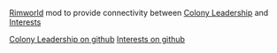 [Rimworld](https://store.steampowered.com/app/294100/RimWorld/) mod to provide connectivity between [Colony Leadership](https://steamcommunity.com/sharedfiles/filedetails/?id=1565942758) and [Interests](https://steamcommunity.com/sharedfiles/filedetails/?id=2089938084)

[Colony Leadership on github](https://github.com/DonaldM164/ColonyLeadership)
[Interests on github](https://github.com/dametdame/Interests)
